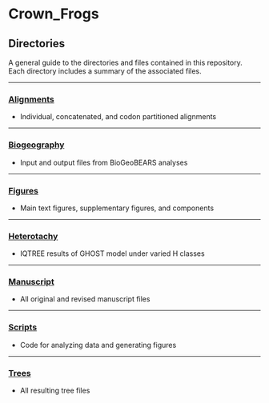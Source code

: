 # Crown_Frogs

## Directories  
A general guide to the directories and files contained in this repository.  
Each directory includes a summary of the associated files.  

___

### [Alignments](https://github.com/IanGBrennan/Crown_Frogs/tree/main/Alignments)
+ Individual, concatenated, and codon partitioned alignments

___

### [Biogeography](https://github.com/IanGBrennan/Crown_Frogs/tree/main/Biogeography)
+ Input and output files from BioGeoBEARS analyses

___

### [Figures](https://github.com/IanGBrennan/Crown_Frogs/tree/main/Figures)
+ Main text figures, supplementary figures, and components

___

### [Heterotachy](https://github.com/IanGBrennan/Crown_Frogs/tree/main/Heterotachy)
+ IQTREE results of GHOST model under varied H classes

___

### [Manuscript](https://github.com/IanGBrennan/Crown_Frogs/tree/main/Manuscript)
+ All original and revised manuscript files

___

### [Scripts](https://github.com/IanGBrennan/Crown_Frogs/tree/main/Scripts)
+ Code for analyzing data and generating figures

___

### [Trees](https://github.com/IanGBrennan/Crown_Frogs/tree/main/Trees)
+ All resulting tree files



